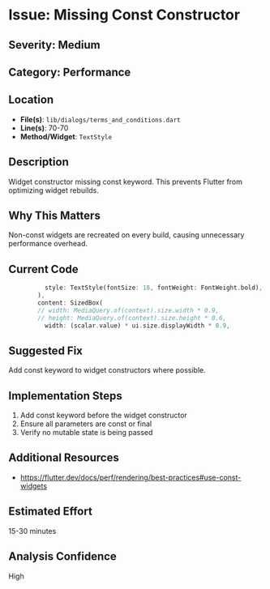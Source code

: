 # Issue: Missing Const Constructor

## Severity: Medium

## Category: Performance

## Location
- **File(s)**: `lib/dialogs/terms_and_conditions.dart`
- **Line(s)**: 70-70
- **Method/Widget**: `TextStyle`

## Description
Widget constructor missing const keyword. This prevents Flutter from optimizing widget rebuilds.

## Why This Matters
Non-const widgets are recreated on every build, causing unnecessary performance overhead.

## Current Code
```dart
          style: TextStyle(fontSize: 18, fontWeight: FontWeight.bold),
        ),
        content: SizedBox(
        // width: MediaQuery.of(context).size.width * 0.9,
        // height: MediaQuery.of(context).size.height * 0.6,
          width: (scalar.value) * ui.size.displayWidth * 0.9,
```

## Suggested Fix
Add const keyword to widget constructors where possible.

## Implementation Steps
1. Add const keyword before the widget constructor
2. Ensure all parameters are const or final
3. Verify no mutable state is being passed

## Additional Resources
- https://flutter.dev/docs/perf/rendering/best-practices#use-const-widgets

## Estimated Effort
15-30 minutes

## Analysis Confidence
High
